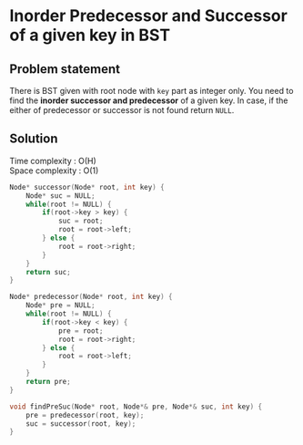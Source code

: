 # Inorder Predecessor and Successor of a given key in BST

## Problem statement

There is BST given with root node with `key` part as integer only. You need to find the **inorder successor and predecessor** of a given key. In case, if the either of predecessor or successor is not found return `NULL`.

## Solution

Time complexity : O(H)  
Space complexity : O(1)

```cpp
Node* successor(Node* root, int key) {
    Node* suc = NULL;
    while(root != NULL) {
        if(root->key > key) {
            suc = root;
            root = root->left;
        } else {
            root = root->right;
        }
    }
    return suc;
}

Node* predecessor(Node* root, int key) {
    Node* pre = NULL;
    while(root != NULL) {
        if(root->key < key) {
            pre = root;
            root = root->right;
        } else {
            root = root->left;
        }
    }
    return pre;
}

void findPreSuc(Node* root, Node*& pre, Node*& suc, int key) {
    pre = predecessor(root, key);
    suc = successor(root, key);
}
```
